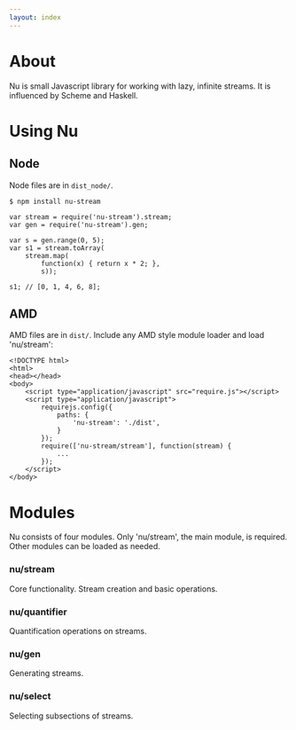 ```yaml
---
layout: index
---
```


# About 
Nu is small Javascript library for working with lazy, infinite streams. It is
influenced by Scheme and Haskell.

# Using Nu 

## Node
Node files are in `dist_node/`.

    $ npm install nu-stream

    var stream = require('nu-stream').stream;
    var gen = require('nu-stream').gen;
    
    var s = gen.range(0, 5);
    var s1 = stream.toArray(
        stream.map(
            function(x) { return x * 2; },
            s));
            
    s1; // [0, 1, 4, 6, 8];

## AMD
AMD files are in `dist/`. Include any AMD style module loader and load 'nu/stream':

    <!DOCTYPE html>
    <html>
    <head></head>
    <body>
        <script type="application/javascript" src="require.js"></script>
        <script type="application/javascript">
            requirejs.config({
                paths: {
                    'nu-stream': './dist',
                }
            });
            require(['nu-stream/stream'], function(stream) {
                ...
            });
        </script>
    </body>


# Modules
Nu consists of four modules. Only 'nu/stream', the main module, is required.
Other modules can be loaded as needed.

### nu/stream
Core functionality. Stream creation and basic operations.

### nu/quantifier
Quantification operations on streams.

### nu/gen
Generating streams.

### nu/select
Selecting subsections of streams.

